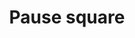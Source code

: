 ---
title: Pause square
tags: ["pause", "square", "audio", "music", "stop", "halt", "silence"]
icon: pause-square
svg: '<svg xmlns="http://www.w3.org/2000/svg" width="24" height="24" fill="none" viewBox="0 0 24 24" stroke-width="1.5" stroke-linecap="round" stroke-linejoin="round" stroke="currentColor"><path d="M10 9v6m4-6v6M3 12c0-4.243 0-6.364 1.318-7.682C5.636 3 7.758 3 12 3c4.243 0 6.364 0 7.682 1.318C21 5.636 21 7.758 21 12c0 4.243 0 6.364-1.318 7.682C18.364 21 16.242 21 12 21c-4.243 0-6.364 0-7.682-1.318C3 18.364 3 16.242 3 12"/></svg>'
---